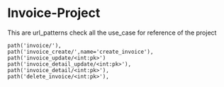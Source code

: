 # Invoice-Project
This are url_patterns check all the use_case for reference of the project 

    path('invoice/'),
    path('invoice_create/',name='create_invoice'),
    path('invoice_update/<int:pk>')
    path('invoice_detail_update/<int:pk>'),
    path('invoice_detail/<int:pk>'),
    path('delete_invoice/<int:pk>'),

